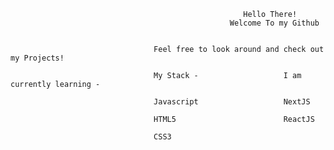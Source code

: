 
                                                        Hello There!
                                                     Welcome To my Github


                                    Feel free to look around and check out my Projects!

                                    My Stack -                   I am currently learning -

                                    Javascript                   NextJS

                                    HTML5                        ReactJS 

                                    CSS3                                
